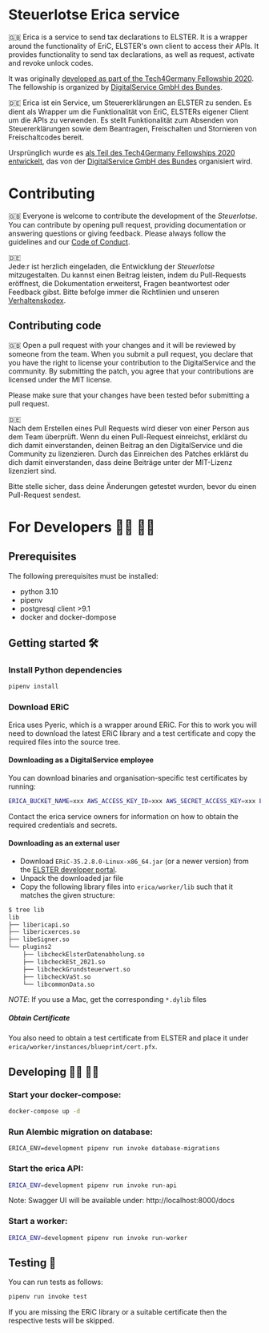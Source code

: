 # Steuerlotse Erica service
🇬🇧
Erica is a service to send tax declarations to ELSTER. 
It is a wrapper around the functionality of EriC, ELSTER's own client to access their APIs.
It provides functionality to send tax declarations, as well as request, activate and revoke unlock codes.

It was originally [developed as part of the Tech4Germany Fellowship 2020](https://github.com/tech4germany/steuerlotse). 
The fellowship is organized by [DigitalService GmbH des Bundes](https://digitalservice.bund.de).

🇩🇪
Erica ist ein Service, um Steuererklärungen an ELSTER zu senden.
Es dient als Wrapper um die Funktionalität von EriC, ELSTERs eigener Client um die APIs zu verwenden.
Es stellt Funktionalität zum Absenden von Steuererklärungen sowie dem Beantragen, Freischalten und Stornieren von Freischaltcodes bereit.

Ursprünglich wurde es [als Teil des Tech4Germany Fellowships 2020 entwickelt](https://github.com/tech4germany/steuerlotse), 
das von der [DigitalService GmbH des Bundes](https://digitalservice.bund.de) organisiert wird.

# Contributing

🇬🇧
Everyone is welcome to contribute the development of the _Steuerlotse_. You can contribute by opening pull request, 
providing documentation or answering questions or giving feedback. Please always follow the guidelines and our 
[Code of Conduct](CODE_OF_CONDUCT.md).

🇩🇪  
Jede:r ist herzlich eingeladen, die Entwicklung der _Steuerlotse_ mitzugestalten. Du kannst einen Beitrag leisten, 
indem du Pull-Requests eröffnest, die Dokumentation erweiterst, Fragen beantwortest oder Feedback gibst. 
Bitte befolge immer die Richtlinien und unseren [Verhaltenskodex](CODE_OF_CONDUCT_DE.md). 

## Contributing code
🇬🇧 
Open a pull request with your changes and it will be reviewed by someone from the team. When you submit a pull request, 
you declare that you have the right to license your contribution to the DigitalService and the community. 
By submitting the patch, you agree that your contributions are licensed under the MIT license.

Please make sure that your changes have been tested befor submitting a pull request.

🇩🇪  
Nach dem Erstellen eines Pull Requests wird dieser von einer Person aus dem Team überprüft. Wenn du einen Pull-Request 
einreichst, erklärst du dich damit einverstanden, deinen Beitrag an den DigitalService und die Community zu 
lizenzieren. Durch das Einreichen des Patches erklärst du dich damit einverstanden, dass deine Beiträge unter der 
MIT-Lizenz lizenziert sind.

Bitte stelle sicher, dass deine Änderungen getestet wurden, bevor du einen Pull-Request sendest.

# For Developers 👩‍💻 👨‍💻

## Prerequisites

The following prerequisites must be installed:

- python 3.10
- pipenv
- postgresql client >9.1
- docker and docker-dompose

## Getting started 🛠

### Install Python dependencies

```bash
pipenv install
```

### Download ERiC

Erica uses Pyeric, which is a wrapper around ERiC. For this to work you will need to download the latest ERiC 
library and a test certificate and copy the required files into the source tree.

#### Downloading as a DigitalService employee

You can download binaries and organisation-specific test certificates by running:

```bash
ERICA_BUCKET_NAME=xxx AWS_ACCESS_KEY_ID=xxx AWS_SECRET_ACCESS_KEY=xxx ENDPOINT_URL=xxx pipenv run download-eric
```

Contact the erica service owners for information on how to obtain the required credentials and secrets.


#### Downloading as an external user

 - Download `ERiC-35.2.8.0-Linux-x86_64.jar` (or a newer version) from the [ELSTER developer portal](https://www.elster.de/elsterweb/infoseite/entwickler).
 - Unpack the downloaded jar file
 - Copy the following library files into `erica/worker/lib` such that it matches the given structure:

```bash
$ tree lib
lib
├── libericapi.so
├── libericxerces.so
├── libeSigner.so
└── plugins2
    ├── libcheckElsterDatenabholung.so
    ├── libcheckESt_2021.so
    ├── libcheckGrundsteuerwert.so
    ├── libcheckVaSt.so
    └── libcommonData.so
```

_NOTE_: If you use a Mac, get the corresponding `*.dylib` files

##### Obtain Certificate

You also need to obtain a test certificate from ELSTER and place it under `erica/worker/instances/blueprint/cert.pfx`.

## Developing 👩‍💻 👨‍💻

### Start your docker-compose:
```bash
docker-compose up -d
```

### Run Alembic migration on database:
```
ERICA_ENV=development pipenv run invoke database-migrations
```

### Start the erica API:
```bash
ERICA_ENV=development pipenv run invoke run-api
```
Note: Swagger UI will be available under: http://localhost:8000/docs 

### Start a worker:
```bash
ERICA_ENV=development pipenv run invoke run-worker
```

## Testing 📃

You can run tests as follows:
```bash
pipenv run invoke test
```

If you are missing the ERiC library or a suitable certificate then the respective 
tests will be skipped.
